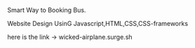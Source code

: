 Smart Way to Booking Bus.

Website Design UsinG Javascript,HTML,CSS,CSS-frameworks

here is the link -> wicked-airplane.surge.sh
